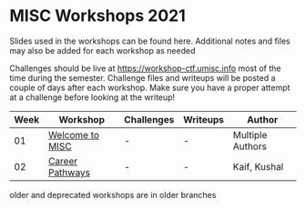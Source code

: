 # MISC Workshops 2021

Slides used in the workshops can be found here. Additional notes and files may also be added for each workshop as needed

Challenges should be live at https://workshop-ctf.umisc.info most of the time during the semester. Challenge files and writeups will be posted a couple of days after each workshop. Make sure you have a proper attempt at a challenge before looking at the writeup!

|Week|Workshop|Challenges|Writeups|Author|
|---|---|---|---|---|
|01|[Welcome to MISC](./workshop-01-Welcome-to-MISC/slides.pdf)|-|-|Multiple Authors|
|02|[Career Pathways](./workshop-01-Welcome-to-MISC/Cybersecurity-careers-presentation.pdf)|-|-|Kaif, Kushal|

older and deprecated workshops are in older branches
